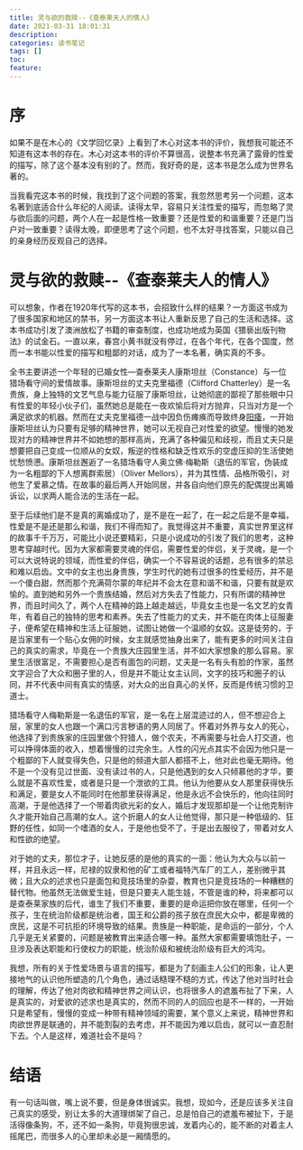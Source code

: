 ```yaml
---
title: 灵与欲的救赎--《查泰莱夫人的情人》
date: 2021-03-31 18:01:31
description: 
categories: 读书笔记
tags: [] 
toc: 
feature: 
---
```


# 序
如果不是在木心的《文学回忆录》上看到了木心对这本书的评价，我想我可能还不知道有这本书的存在。木心对这本书的评价不算很高，说整本书充满了露骨的性爱的描写，除了这个基本没有别的了。然而，我好奇的是，这本书是怎么成为世界名著的。

当我看完这本书的时候，我找到了这个问题的答案，我忽然思考另一个问题，这本名著到底适合什么年纪的人阅读。读得太早，容易只关注性爱的描写，而忽略了灵与欲后面的问题，两个人在一起是性格一致重要？还是性爱的和谐重要？还是门当户对一致重要？读得太晚，即便思考了这个问题，也不太好寻找答案，只能以自己的亲身经历反观自己的选择。

<!-- more -->

# 灵与欲的救赎--《查泰莱夫人的情人》

可以想象，作者在1920年代写的这本书，会招致什么样的结果？一方面这书成为了很多国家和地区的禁书，另一方面这本书让人重新反思了自己的生活和选择。这本书成功引发了澳洲放松了书籍的审查制度，也成功地成为英国《猥亵出版刊物法》的试金石。一直以来，春宫小黄书就没有停过，在各个年代，在各个国度，然而一本书能以性爱的描写和粗鄙的对话，成为了一本名著，确实真的不多。

全书主要讲述一个年轻的已婚女性—查泰莱夫人康斯坦丝（Constance）与一位猎场看守间的爱情故事。康斯坦丝的丈夫克里福德（Clifford Chatterley）是一名贵族，身上独特的文艺气息与能力征服了康斯坦丝，让她彻底的鄙视了那些眼中只有性爱的年轻小伙子们，虽然她总是能在一夜欢愉后将对方抛弃，只当对方是一个满足欲求的机器。然而在丈夫克里福德一战中因负伤瘫痪而导致终身[阳痿](https://zh.wikipedia.org/wiki/阳痿)，一开始康斯坦丝认为只要有足够的精神世界，她可以无视自己对性爱的欲望。慢慢的她发现对方的精神世界并不如她想的那样高尚，充满了各种偏见和歧视，而且丈夫只是想要把自己变成一位顺从的女奴，叛逆的性格和缺乏性欢乐的空虚压抑的生活使她忧愁愤懑。康斯坦丝邂逅了一名猎场看守人奥立佛·梅勒斯（退伍的军官，伪装成为一名粗鄙的下人想离群索居）（Oliver Mellors），并为其性情、品格所吸引，对他生了爱慕之情。在故事的最后两人开始同居，并各自向他们原先的配偶提出离婚诉讼，以求两人能合法的生活在一起。

至于后续他们是不是真的离婚成功了，是不是在一起了，在一起之后是不是幸福，性爱是不是还是那么和谐，我们不得而知了。我觉得这并不重要，真实世界里这样的故事千千万万，可能比小说还要精彩，只是小说成功的引发了我们的思考，这种思考穿越时代。因为大家都需要灵魂的伴侣，需要性爱的伴侣，关于灵魂，是一个可以大说特说的领域，而性爱的伴侣，确实一个不容易说的话题，总有很多的禁忌和难以启齿。文中的女主也出身贵族，学生时代的她有过很多的性爱经历，并不是一个傻白甜，然而那个充满荷尔蒙的年纪并不会太在意和谐不和谐，只要有就是欢愉的。直到她和另外一个贵族结婚，然后对方失去了性能力，只有所谓的精神世界，而且时间久了，两个人在精神的路上越走越远，毕竟女主也是一名文艺的女青年，有着自己的独特的思考和素养。失去了性能力的丈夫，并不能在肉体上征服妻子，便希望在精神和生活上征服她，试图让她做一个温顺的女奴。这是徒劳的，于是当家里有一个贴心女佣的时候，女主就感觉抽身出来了，能有更多的时间关注自己的真实的需求，毕竟在一个贵族大庄园里生活，并不如大家想象的那么容易。家里生活很富足，不需要担心是否有面包的问题，丈夫是一名有头有脸的作家，虽然文字迎合了大众和圈子里的人，但是并不能让女主认同，文字的技巧和圈子的认同，并不代表中间有真实的情感，对大众的出自真心的关怀，反而是传统习惯的卫道士。

猎场看守人梅勒斯是一名退伍的军官，是一名在上层混迹过的人，但不想迎合上层，家里的女人也跟一个满口污言秽语的男人同居了。怀着对外界与女人的死心，他选择了到贵族家的庄园里做个狩猎人，做个农夫，不再需要与社会人打交道，也可以挣得体面的收入，想着慢慢的过完余生。人性的闪光点其实不会因为他只是一个粗鄙的下人就变得失色，只是他的频道大部人都搭不上，他对此也毫无期待。他不是一个没有见过世面、没有读过书的人，只是他遇到的女人只倾慕他的才华，要么就是不喜欢性爱，或者是只是一个泄欲的工具。他认为他要从女人那里获得快乐和满足，要是女人不能同时在他那里获得满足，他是永远不会快乐的，他向往同时高潮，于是他选择了一个带着肉欲光彩的女人，婚后才发现那却是一个让他克制许久才能开始自己高潮的女人。这个折磨人的女人让他觉得，那只是一种低级的、狂野的任性，如同一个嗜酒的女人，于是他也受不了，于是出去服役了，带着对女人和性欲的绝望。

对于她的丈夫，那位才子，让她反感的是他的真实的一面：他认为大众与以前一样，并且永远一样，尼禄的奴隶和他的矿工或者福特汽车厂的工人，差别微乎其微；且大众的述求也只是面包和竞技场里的杂耍，教育也只是竞技场的一种糟糕的替代物。他虽然无法做爱生娃，但是只要夫人能生娃，不管是谁的种，将来都可以是查泰莱家族的后代，谁生了我们不重要，重要的是命运把你放在哪里，任何一个孩子，生在统治阶级都是统治者，国王和公爵的孩子放在庶民大众中，都是卑微的庶民，这是不可抗拒的环境导致的结果。贵族是一种职能，是命运的一部分，个人几乎是无关紧要的，问题是被教育出来适合哪一种。虽然大家都需要填饱肚子，一旦涉及表达职能和行使权力的职能，统治阶级和被统治阶级有巨大的鸿沟。

我想，所有的关于性爱场景与语言的描写，都是为了刻画主人公们的形象，让人更接地气的认识他所塑造的几个角色，通过话糙理不糙的方式，传达了他对当时社会的理解，传达了他对肉欲和精神世界之间认识，也将很多人的遮羞布扯了下来，人是真实的，对爱欲的述求也是真实的，然而不同的人的回应也是不一样的，一开始只是希望有，慢慢的变成一种带有精神领域的需要，某个意义上来说，精神世界和肉欲世界是联通的，并不能割裂的去考虑，并不能因为难以启齿，就可以一直忍耐下去。个人是这样，难道社会不是吗？

# 结语

有一句话叫做，嘴上说不要，但是身体很诚实。我想，现如今，还是应该多关注自己真实的感受，别让太多的大道理绑架了自己，总是怕自己的遮羞布被扯下，于是活得像条狗，不，还不如一条狗，毕竟狗很忠诚，发着内心的，能不断的对着主人摇尾巴，而很多人的心里却未必是一厢情愿的。